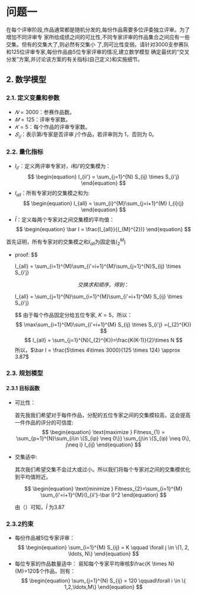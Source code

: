 # 问题一

在每个评审阶段,作品通常都是随机分发的,每份作品需要多位评委独立评审。为了增加不同评审专
家所给成绩之间的可比性,不同专家评审的作品集合之间应有一些交集。但有的交集大了,则必然有交集小
了,则可比性变弱。请针对3000支参赛队和125位评审专家,每份作品由5位专家评审的情况,建立数学模型
确定最优的“交叉分发”方案,并讨论该方案的有关指标(自己定义)和实施细节。

## 2. 数学模型
### 2.1. 定义变量和参数
- $𝑁=3000$：参赛作品数。
- $𝑀=125$：评审专家数。
- $𝐾=5$：每个作品的评审专家数。
- $𝑆_{𝑖𝑗}$：表示第$i$专家是否评审 $j$个作品，若评审则为 1，否则为 0。
### 2.2. 量化指标
- $I_{ii'}$：定义两评审专家对，$i$和$i'$的交集模为：
$$
\begin{equation}
    I_{ii'} = \sum_{j=1}^{N} S_{ij} \times S_{i'j}
\end{equation}
$$
- $I_{all}$：所有专家对的交集模之和为:
  $$
  \begin{equation}
    I_{all} = \sum_{i}^{M}\sum_{j=i+1}^{M} I_{i}{j}
  \end{equation}
  $$
- $\bar I$：定义每两个专家对之间交集模的平均值：
  $$
  \begin{equation}
    \bar I = \frac{I_{all}}{(_{M}^{2})}
  \end{equation}
  $$

首先证明，所有专家对的交集模之和$I_{all}$为固定值$(_{2}^{M})$
- proof: 
  $$

  I_{all} = \sum_{i=1}^{M}\sum_{i'=i+1}^{M}\sum_{j=1}^{N}S_{ij} \times S_{i'j}

  $$
  交换求和顺序，得到：
  $$

    I_{all} = \sum_{j=1}^{N}\sum_{i=1}^{M}\sum_{i'=i+1}^{M} S_{ij} \times S_{i'j}   

  $$
  由于每个作品固定分给五位专家, $K=5$，所以：
  $$
  \max\sum_{i=1}^{M}\sum_{i'=i+1}^{M} S_{ij} \times S_{i'j} =(_{2}^{K})
  $$
  $$
    I_{all} = \sum_{j=1}^{N}(_{2}^{K})=\frac{K(K-1)}{2}\times N
  $$
  所以，$\bar I = \frac{5\times 4\times 3000}{125 \times 124} \approx 3.87$

### 2.3. 规划模型
#### 2.3.1 目标函数
- 可比性：
  
  首先我我们希望对于每件作品，分配的五位专家之间的交集模较高，这会提高一件作品的评分的可信度:
  $$
  \begin{equation}
    \text{maximize } 
    Fitness_{1} = \sum_{p=1}^{N}\sum_{i\in \{S_{ip} \neq 0\}} \sum_{j\in \{S_{ip} \neq 0\}, 
    j\neq i} I_{ij}
  \end{equation}
  $$ 
- 交集适中:
  
  其次我们希望交集不会过大或过小。所以我们将每个专家对之间的交集模优化到平均值附近。

  $$
  \begin{equation}
    \text{minimize } Fitness_{2}=\sum_{i=1}^{M} \sum_{i'=i+1}^{M}(I_{ii'}-\bar I)^2 
  \end{equation}
  $$
  
  由（）可知，$\bar I$ 为3.87

### 2.3.2约束
- 每份作品被5位专家评审：
    $$
    \begin{equation}
    \sum_{i=1}^{M} S_{ij} = K \qquad \forall j \in \{1, 2, \ldots, N\}
    \end{equation}
    $$
- 每位专家的作品数量适中：
  易知每个专家平均审核$\frac{K \times N}{M}=120$个作品，则有：
  $$
  \begin{equation}
    \sum_{j=1}^{N} S_{ij} = 120 \qquad\forall i \in \{ 1,2,\ldots,M\}
  \end{equation}
  $$



  

















